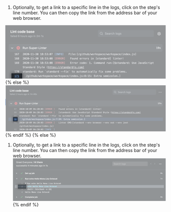 
1. Optionally, to get a link to a specific line in the logs, click on the step's line number. You can then copy the link from the address bar of your web browser.
  
  ![Button to copy link](/assets/images/help/repository/copy-link-button-updated-2.png)
  {% else %}
  ![Button to copy link](/assets/images/help/repository/copy-link-button-updated.png)
  {% endif %}
{% else %}
1. Optionally, to get a link to a specific line in the logs, click on the step's line number. You can then copy the link from the address bar of your web browser.
  ![Button to copy link](/assets/images/help/repository/copy-link-button.png)
{% endif %}
